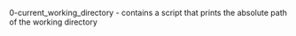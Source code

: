 0-current_working_directory - contains a script that prints the absolute path of the working directory

